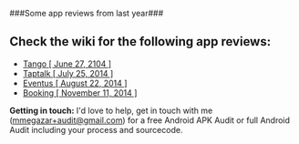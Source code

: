 ###Some app reviews from last year###

Check the wiki for the following app reviews:
----
* [Tango \[ June 27, 2104 \]](https://github.com/MostafaGazar/apps_stripped/wiki/Tango--%5B-June-27,-2104-%5D)
* [Taptalk \[ July 25, 2014 \]](https://github.com/MostafaGazar/apps_stripped/wiki/Taptalk-%5B-July-25,-2014-%5D)
* [Eventus \[ August 22, 2014 \]](https://github.com/MostafaGazar/apps_stripped/wiki/Eventus-%5B-August-22,-2014-%5D)
* [Booking \[ November 11, 2014 \]](https://github.com/MostafaGazar/apps_stripped/wiki/Booking-%5B-November-11,-2014-%5D)


**Getting in touch:**
I'd love to help, get in touch with me (mmegazar+audit@gmail.com) for a free Android APK Audit or full Android Audit including your process and sourcecode.
